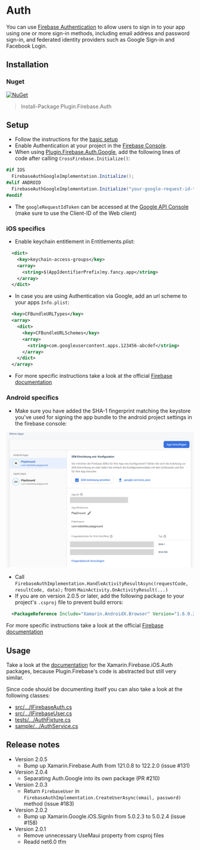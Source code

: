 # Auth

You can use [Firebase Authentication](https://firebase.google.com/docs/auth) to allow users to sign in to your app using one or more sign-in methods, including email address and password sign-in, and federated identity providers such as Google Sign-in and Facebook Login.

## Installation
### Nuget
[![NuGet](https://img.shields.io/nuget/v/plugin.firebase.auth.svg?maxAge=86400&style=flat)](https://www.nuget.org/packages/Plugin.Firebase.Auth/)

> Install-Package Plugin.Firebase.Auth

## Setup

- Follow the instructions for the [basic setup](https://github.com/TobiasBuchholz/Plugin.Firebase/blob/master/README.md#basic-setup)
- Enable Authentication at your project in the [Firebase Console](https://console.firebase.google.com/).
- When using [Plugin.Firebase.Auth.Google](https://www.nuget.org/packages/Plugin.Firebase.Auth.Google/), add the following lines of code after calling `CrossFirebase.Initialize()`:
```c#
#if IOS
  FirebaseAuthGoogleImplementation.Initialize();
#elif ANDROID
  FirebaseAuthGoogleImplementation.Initialize("your-google-request-id-token");
#endif
```
- The `googleRequestIdToken` can be accessed at the [Google API Console](https://console.developers.google.com/apis/credentials) (make sure to use the Client-ID of the Web client)

### iOS specifics
- Enable keychain entitlement in Entitlements.plist:

```xml
  <dict>
    <key>keychain-access-groups</key>
    <array>
      <string>$(AppIdentifierPrefix)my.fancy.app</string>
    </array>
  </dict>
```
- In case you are using Authentication via Google, add an url scheme to your apps `Info.plist`:
```xml
  <key>CFBundleURLTypes</key>
  <array>
    <dict>
      <key>CFBundleURLSchemes</key>
      <array>
        <string>com.googleusercontent.apps.123456-abcdef</string>
      </array>
    </dict>
  </array>
```
- For more specific instructions take a look at the official [Firebase documentation](https://firebase.google.com/docs/auth/ios/start?hl=en)

### Android specifics

- Make sure you have added the SHA-1 fingerprint matching the keystore you've used for signing the app bundle to the android project settings in the firebase console: 

![firestore_poco.png](../art/project_settings_sha1.png)
- Call `FirebaseAuthImplementation.HandleActivityResultAsync(requestCode, resultCode, data);` from `MainActivity.OnActivityResult(...)`
- If you are on version 2.0.5 or later, add the following package to your project's `.csproj` file to prevent build errors:
```xml
  <PackageReference Include="Xamarin.AndroidX.Browser" Version="1.6.0.2" />
```

For more specific instructions take a look at the official [Firebase documentation](https://firebase.google.com/docs/auth/android/start?hl=en)

## Usage

Take a look at the [documentation](https://github.com/xamarin/GoogleApisForiOSComponents/blob/master/docs/Firebase/Auth/GettingStarted.md) for the Xamarin.Firebase.iOS.Auth packages, because Plugin.Firebase's code is abstracted but still very similar.

Since code should be documenting itself you can also take a look at the following classes:
- [src/.../IFirebaseAuth.cs](https://github.com/TobiasBuchholz/Plugin.Firebase/blob/master/src/Shared/Auth/IFirebaseAuth.cs)
- [src/.../IFirebaseUser.cs](https://github.com/TobiasBuchholz/Plugin.Firebase/blob/master/src/Shared/Auth/IFirebaseUser.cs)
- [tests/.../AuthFixture.cs](https://github.com/TobiasBuchholz/Plugin.Firebase/blob/master/tests/Plugin.Firebase.IntegrationTests/Auth/AuthFixture.cs)
- [sample/.../AuthService.cs](https://github.com/TobiasBuchholz/Plugin.Firebase/blob/master/sample/Playground/Common/Services/Auth/AuthService.cs)

## Release notes
- Version 2.0.5
  - Bump up Xamarin.Firebase.Auth from 121.0.8 to 122.2.0 (issue #131)
- Version 2.0.4
  - Separating Auth.Google into its own package (PR #210)
- Version 2.0.3
  - Return `FirebaseUser` in `FirebaseAuthImplementation.CreateUserAsync(email, password)` method (issue #183)
- Version 2.0.2
  - Bump up Xamarin.Google.iOS.SignIn from 5.0.2.3 to 5.0.2.4 (issue #158)
- Version 2.0.1
  - Remove unnecessary UseMaui property from csproj files
  - Readd net6.0 tfm
